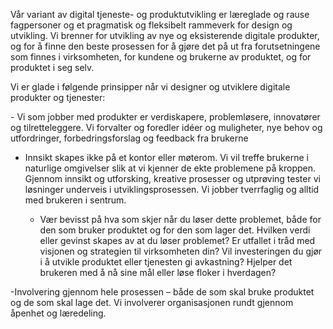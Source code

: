 Vår variant av digital tjeneste- og produktutvikling er læreglade og
rause fagpersoner og et pragmatisk og fleksibelt rammeverk for design
og utvikling. Vi brenner for utvikling av nye og eksisterende digitale
produkter, og for å finne den beste prosessen for å gjøre det på ut
fra forutsetningene som finnes i virksomheten, for kundene og brukerne
av produktet, og for produktet i seg selv.

Vi er glade i følgende prinsipper når vi designer og utviklere
digitale produkter og tjenester:

<div className=list>
- Vi som jobber med produkter er verdiskapere, problemløsere,
  innovatører og tilretteleggere. Vi forvalter og foredler idéer og
  muligheter, nye behov og utfordringer, forbedringsforslag og
  feedback fra brukerne

- Innsikt skapes ikke på et kontor eller møterom. Vi vil treffe
  brukerne i naturlige omgivelser slik at vi kjenner de ekte
  problemene på kroppen. Gjennom innsikt og utforsking, kreative
  prosesser og utprøving tester vi løsninger underveis i
  utviklingsprosessen. Vi jobber tverrfaglig og alltid med brukeren
  i sentrum.

  - Vær bevisst på hva som skjer når du løser dette problemet, både
    for den som bruker produktet og for den som lager det. Hvilken
    verdi eller gevinst skapes av at du løser problemet? Er utfallet i
    tråd med visjonen og strategien til virksomheten din? Vil
    investeringen du gjør i å utvikle produktet eller tjenesten gi
    avkastning? Hjelper det brukeren med å nå sine mål eller løse
    floker i hverdagen?

-Involvering gjennom hele prosessen – både de som skal bruke
produktet og de som skal lage det. Vi involverer organisasjonen
rundt gjennom åpenhet og læredeling.

